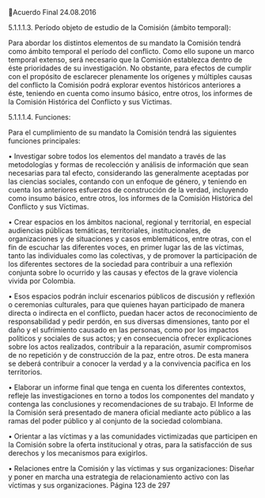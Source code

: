 Acuerdo Final 
24.08.2016 
 
5.1.1.1.3. Período objeto de estudio de la Comisión (ámbito temporal): 
 
Para abordar los distintos elementos de su mandato la Comisión tendrá como ámbito temporal el período 
del conflicto. Como ello supone un marco temporal extenso, será necesario que la Comisión establezca 
dentro de éste prioridades de su investigación. No obstante, para efectos de cumplir con el propósito de 
esclarecer plenamente los orígenes y múltiples causas del conflicto la Comisión podrá explorar eventos 
históricos  anteriores  a  éste,  teniendo  en  cuenta  como  insumo  básico,  entre  otros,  los  informes  de  la 
Comisión Histórica del Conflicto y sus Víctimas. 
 
5.1.1.1.4. Funciones:  
 
Para el cumplimiento de su mandato la Comisión tendrá las siguientes funciones principales: 
 
• Investigar sobre todos los elementos del mandato a través de las metodologías y formas de 
recolección  y  análisis  de  información  que  sean  necesarias  para  tal  efecto,  considerando  las 
generalmente  aceptadas  por  las  ciencias  sociales,  contando  con  un  enfoque  de  género,  y 
teniendo en cuenta los anteriores esfuerzos de construcción de la verdad, incluyendo como 
insumo básico, entre otros, los informes de la Comisión Histórica del Conflicto y sus Víctimas. 
 
• Crear espacios en los ámbitos nacional, regional y territorial, en especial audiencias públicas 
temáticas,  territoriales,  institucionales,  de  organizaciones  y  de  situaciones  y  casos 
emblemáticos, entre otras, con el fin de escuchar las diferentes voces, en primer lugar las de 
las víctimas, tanto las individuales como las colectivas, y de promover la participación de los 
diferentes sectores de la sociedad para contribuir a una reflexión conjunta sobre lo ocurrido y 
las causas y efectos de la grave violencia vivida por Colombia.  
 
• Esos  espacios  podrán  incluir  escenarios  públicos  de  discusión  y  reflexión  o  ceremonias 
culturales, para que quienes hayan participado de manera directa o indirecta en el conflicto, 
puedan  hacer  actos  de  reconocimiento  de  responsabilidad  y  pedir  perdón,  en  sus  diversas 
dimensiones,  tanto  por  el  daño  y  el  sufrimiento  causado  en  las  personas,  como  por  los 
impactos políticos y sociales de sus actos; y en consecuencia ofrecer explicaciones sobre los 
actos  realizados,  contribuir  a  la  reparación,  asumir  compromisos  de  no  repetición  y  de 
construcción de la paz, entre otros. De esta manera se deberá contribuir a conocer la verdad y 
a la convivencia pacífica en los territorios.   
 
• Elaborar  un  informe  final  que  tenga  en  cuenta  los  diferentes  contextos,  refleje  las 
investigaciones en torno a todos los componentes del mandato y contenga las conclusiones y 
recomendaciones de su trabajo. El Informe de la Comisión será presentado de manera oficial 
mediante acto público a las ramas del poder público y al conjunto de la sociedad colombiana.  
 
• Orientar a las víctimas y a las comunidades victimizadas que participen en la Comisión sobre la 
oferta institucional y otras, para la satisfacción de sus derechos y los mecanismos para exigirlos. 
 
• Relaciones entre la Comisión y las víctimas y sus organizaciones: Diseñar y poner en marcha 
una estrategia de relacionamiento activo con las víctimas y sus organizaciones. 
Página 123 de 297 
 

